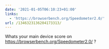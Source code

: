 ```yaml
---
date: '2021-01-05T06:10:23+01:00'
links:
  - 'https://browserbench.org/Speedometer2.0/'
url: /1346323136204173313/
---
```

Whats your main device score on https://browserbench.org/Speedometer2.0/ ?
